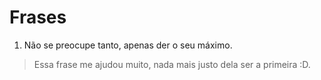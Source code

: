 # Frases

1. Não se preocupe tanto, apenas der o seu máximo. 
> Essa frase me ajudou muito, nada mais justo dela ser a primeira :D.